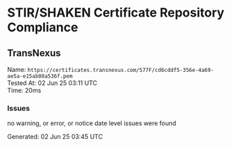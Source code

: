 # STIR/SHAKEN Certificate Repository Compliance

## TransNexus

Name: `https://certificates.transnexus.com/577F/cd6cddf5-356e-4a69-ae5a-e15ab08a536f.pem`\
Tested At: 02 Jun 25 03:11 UTC\
Time: 20ms

### Issues

no warning, or error, or notice date level issues were found

Generated: 02 Jun 25 03:45 UTC